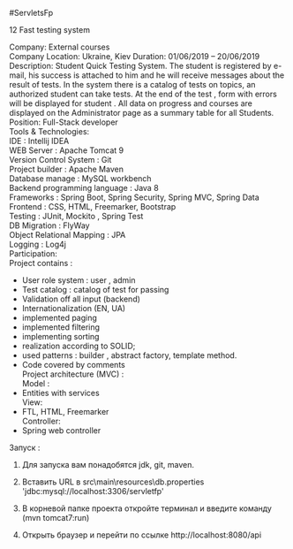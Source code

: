 #ServletsFp

12 Fast testing system<br>

Company:	External courses<br>
Company Location:	Ukraine, Kiev
Duration:	01/06/2019 – 20/06/2019<br>
Description:	Student Quick Testing System. The student is registered by e-mail, his success is attached to him and he will receive messages about the result of tests. In the system there is a catalog of tests on topics, an authorized student can take tests. At the end of the test , form with errors will be displayed for student . All data on progress and courses are displayed on the Administrator page as a summary table for all Students.<br>
Position:	Full-Stack developer<br>
Tools & Technologies:<br>
	IDE : Intellij IDEA<br>
WEB Server : Apache Tomcat 9<br>
Version Control System : Git<br>
Project builder : Apache Maven<br>
Database manage : MySQL workbench<br>
Backend programming language : Java 8<br>
Frameworks : Spring Boot, Spring Security, Spring MVC, Spring Data<br>
Frontend : CSS, HTML, Freemarker, Bootstrap<br>
Testing : JUnit, Mockito , Spring Test<br>
DB Migration : FlyWay<br>
Object Relational Mapping : JPA<br>
Logging : Log4j<br>
Participation:<br>
Project contains :<br>
- User role system : user , admin<br>
- Test catalog : catalog of test for passing<br>
- Validation off all input (backend)<br>
- Internationalization (EN, UA)<br>
- implemented paging<br>
- implemented filtering<br>
- implementing sorting<br>
- realization according to SOLID;<br>
- used patterns : builder , abstract factory, template method.<br>
- Code covered by comments<br>
Project architecture (MVC) :<br>
Model :<br>
- Entities with services<br>
View:<br>
- FTL, HTML, Freemarker<br>
Controller:<br>
- Spring web controller<br>

Запуск :

1. Для запуска вам понадобятся jdk, git, maven.

2. Вставить URL в src\main\resources\db.properties 'jdbc:mysql://localhost:3306/servletfp'

3. В корневой папке проекта откройте терминал и введите команду (mvn tomcat7:run)

4. Открыть браузер и перейти по ссылке http://localhost:8080/api
